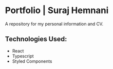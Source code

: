 # Portfolio | Suraj Hemnani

A repository for my personal information and CV.

## Technologies Used:

- React
- Typescript
- Styled Components
